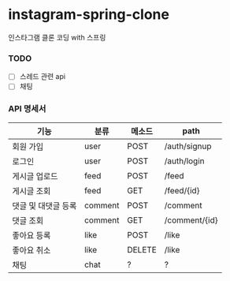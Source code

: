 # instagram-spring-clone
인스타그램 클론 코딩 with 스프링
### **TODO**
- [ ] 스레드 관련 api
- [ ] 채팅
### **API 명세서**
|기능|분류|메소드|path|
|------|---|---|-----|
|회원 가입|user|POST|/auth/signup|
|로그인|user|POST|/auth/login|
|게시글 업로드|feed|POST|/feed|
|게시글 조회|feed|GET|/feed/{id}|
|댓글 및 대댓글 등록|comment|POST|/comment|
|댓글 조회|comment|GET|/comment/{id}|
|좋아요 등록|like|POST|/like|
|좋아요 취소|like|DELETE|/like|
|채팅|chat|?|?|

